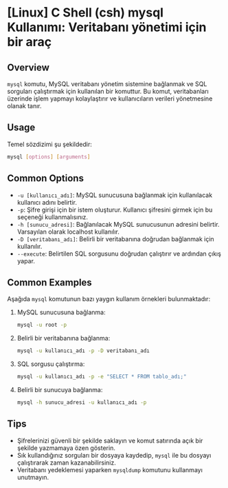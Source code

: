 # [Linux] C Shell (csh) mysql Kullanımı: Veritabanı yönetimi için bir araç

## Overview
`mysql` komutu, MySQL veritabanı yönetim sistemine bağlanmak ve SQL sorguları çalıştırmak için kullanılan bir komuttur. Bu komut, veritabanları üzerinde işlem yapmayı kolaylaştırır ve kullanıcıların verileri yönetmesine olanak tanır.

## Usage
Temel sözdizimi şu şekildedir:
```bash
mysql [options] [arguments]
```

## Common Options
- `-u [kullanıcı_adı]`: MySQL sunucusuna bağlanmak için kullanılacak kullanıcı adını belirtir.
- `-p`: Şifre girişi için bir istem oluşturur. Kullanıcı şifresini girmek için bu seçeneği kullanmalısınız.
- `-h [sunucu_adresi]`: Bağlanılacak MySQL sunucusunun adresini belirtir. Varsayılan olarak localhost kullanılır.
- `-D [veritabanı_adı]`: Belirli bir veritabanına doğrudan bağlanmak için kullanılır.
- `--execute`: Belirtilen SQL sorgusunu doğrudan çalıştırır ve ardından çıkış yapar.

## Common Examples
Aşağıda `mysql` komutunun bazı yaygın kullanım örnekleri bulunmaktadır:

1. MySQL sunucusuna bağlanma:
   ```bash
   mysql -u root -p
   ```

2. Belirli bir veritabanına bağlanma:
   ```bash
   mysql -u kullanıcı_adı -p -D veritabanı_adı
   ```

3. SQL sorgusu çalıştırma:
   ```bash
   mysql -u kullanıcı_adı -p -e "SELECT * FROM tablo_adı;"
   ```

4. Belirli bir sunucuya bağlanma:
   ```bash
   mysql -h sunucu_adresi -u kullanıcı_adı -p
   ```

## Tips
- Şifrelerinizi güvenli bir şekilde saklayın ve komut satırında açık bir şekilde yazmamaya özen gösterin.
- Sık kullandığınız sorguları bir dosyaya kaydedip, `mysql` ile bu dosyayı çalıştırarak zaman kazanabilirsiniz.
- Veritabanı yedeklemesi yaparken `mysqldump` komutunu kullanmayı unutmayın.